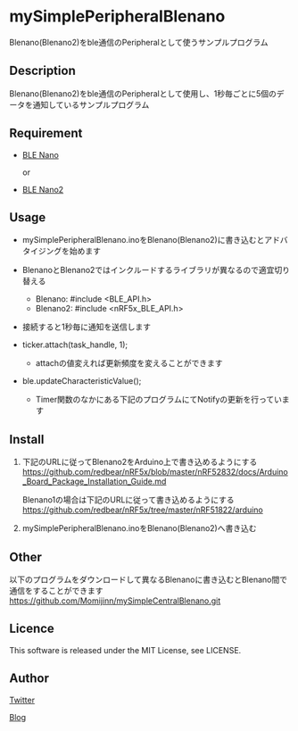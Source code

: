 mySimplePeripheralBlenano
====
Blenano(Blenano2)をble通信のPeripheralとして使うサンプルプログラム

## Description
Blenano(Blenano2)をble通信のPeripheralとして使用し、1秒毎ごとに5個のデータを通知しているサンプルプログラム

## Requirement
* [BLE Nano](http://amzn.to/2zlJwvZ)

    or

* [BLE Nano2](https://www.switch-science.com/catalog/3444/)

## Usage
* mySimplePeripheralBlenano.inoをBlenano(Blenano2)に書き込むとアドバタイジングを始めます

* BlenanoとBlenano2ではインクルードするライブラリが異なるので適宜切り替える

    * Blenano: #include <BLE_API.h>
    * Blenano2: #include <nRF5x_BLE_API.h>

* 接続すると1秒毎に通知を送信します

* ticker.attach(task_handle, 1);

    * attachの値変えれば更新頻度を変えることができます

* ble.updateCharacteristicValue();

    * Timer関数のなかにある下記のプログラムにてNotifyの更新を行っています

## Install
1. 下記のURLに従ってBlenano2をArduino上で書き込めるようにする
https://github.com/redbear/nRF5x/blob/master/nRF52832/docs/Arduino_Board_Package_Installation_Guide.md

    Blenano1の場合は下記のURLに従って書き込めるようにする
    https://github.com/redbear/nRF5x/tree/master/nRF51822/arduino

2. mySimplePeripheralBlenano.inoをBlenano(Blenano2)へ書き込む

## Other
以下のプログラムをダウンロードして異なるBlenanoに書き込むとBlenano間で通信をすることができます
https://github.com/Momijinn/mySimpleCentralBlenano.git

## Licence
This software is released under the MIT License, see LICENSE.

## Author
[Twitter](https://twitter.com/momijinn_aka)

[Blog](http://www.autumn-color.com/)